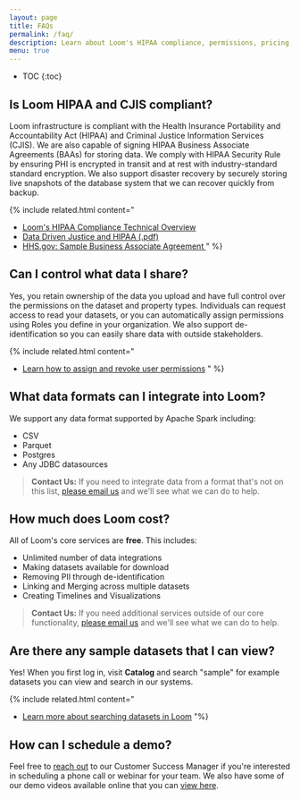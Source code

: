 ```yaml
---
layout: page
title: FAQs
permalink: /faq/
description: Learn about Loom's HIPAA compliance, permissions, pricing, and more.
menu: true
---
```


* TOC
{:toc}

## Is Loom HIPAA and CJIS compliant?

Loom infrastructure is compliant with the Health Insurance Portability and Accountability Act (HIPAA) and Criminal Justice Information Services (CJIS). We are also capable of signing HIPAA Business Associate Agreements (BAAs) for storing data. We comply with HIPAA Security Rule by ensuring PHI is encrypted in transit and at rest with industry-standard standard encryption. We also support disaster recovery by securely storing live snapshots of the database system that we can recover quickly from backup.

{% include related.html content="
* [Loom's HIPAA Compliance Technical Overview](/info/hipaa/)
* [Data Driven Justice and HIPAA (.pdf)](http://www.naco.org/sites/default/files/documents/DDJ%20HIPPA%20FAQs.pdf)
* [HHS.gov: Sample Business Associate Agreement ](https://www.hhs.gov/hipaa/for-professionals/covered-entities/sample-business-associate-agreement-provisions/index.html)
" %}

## Can I control what data I share?

Yes, you retain ownership of the data you upload and have full control over the permissions on the dataset and property types. Individuals can request access to read your datasets, or you can automatically assign permissions using Roles you define in your organization. We also support de-identification so you can easily share data with outside stakeholders.

{% include related.html content="
* [Learn how to assign and revoke user permissions](/guides/permissions/)
" %}

## What data formats can I integrate into Loom?

We support any data format supported by Apache Spark including:
* CSV
* Parquet
* Postgres
* Any JDBC datasources

> **Contact Us:** If you need to integrate data from a format that's not on this list, [please email us]({{site.email}}) and we'll see what we can do to help.

## How much does Loom cost?
All of Loom's core services are **free**. This includes:

* Unlimited number of data integrations
* Making datasets available for download
* Removing PII through de-identification
* Linking and Merging across multiple datasets
* Creating Timelines and Visualizations

> **Contact Us:** If you need additional services outside of our core functionality, [please email us](mailto:{{site.email}}) and we'll see what we can do to help.

## Are there any sample datasets that I can view?

Yes! When you first log in, visit **Catalog** and search
"sample" for example datasets you can view and search in our systems.

{% include related.html
  content="
  * [Learn more about searching datasets in Loom](http://help.thedataloom.com/guides/search/)
"%}


## How can I schedule a demo?

Feel free to [reach out](mailto:{{site.email}}) to our Customer Success Manager if you're interested in scheduling a phone call or webinar for your team. We also have some of our demo videos available online that you can [view here](/demos/).
